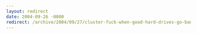 ```yaml
---
layout: redirect
date: 2004-09-26 -0800
redirect: /archive/2004/09/27/cluster-fuck-when-good-hard-drives-go-bad.aspx/
---
```

